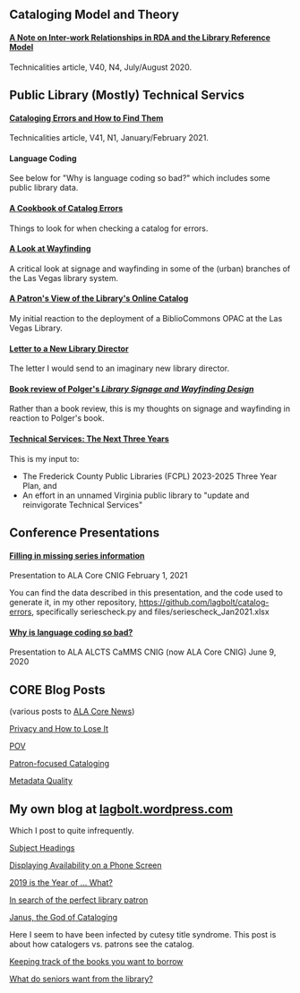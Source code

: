 ## Cataloging Model and Theory

#### [A Note on Inter-work Relationships in RDA and the Library Reference Model](https://github.com/lagbolt/library/blob/main/Technicalities%20V40%20N4%20JulyAugust2020%20Inter-work%20Relationships%20in%20RDA%20and%20the%20LRM.pdf)

Technicalities article, V40, N4, July/August 2020.

## Public Library (Mostly) Technical Servics

#### [Cataloging Errors and How to Find Them](https://github.com/lagbolt/library/blob/main/Technicalities%20V41%20N1%20JanFeb21%20Cataloging%20Errors%20and%20How%20to%20Find%20Them.pdf)

Technicalities article, V41, N1, January/February 2021.

#### Language Coding

See below for "Why is language coding so bad?" which includes some public library data.

#### [A Cookbook of Catalog Errors](https://git.io/JcksP)

Things to look for when checking a catalog for errors.

#### [A Look at Wayfinding](https://github.com/lagbolt/library/blob/main/LVCCLD-signage.md)

A critical look at signage and wayfinding in some of the (urban) branches of the Las Vegas library system.

#### [A Patron's View of the Library's Online Catalog](https://github.com/lagbolt/library/blob/main/A%20Patron's%20View%20of%20the%20Library's%20Online%20Catalog.md)

My initial reaction to the deployment of a BiblioCommons OPAC at the Las Vegas Library.

#### [Letter to a New Library Director](https://github.com/lagbolt/library/blob/main/letter.md)

The letter I would send to an imaginary new library director.

#### [Book review of Polger's *Library Signage and Wayfinding Design*](https://github.com/lagbolt/library/blob/main/Polgerbookreview.md)

Rather than a book review, this is my thoughts on signage and wayfinding in reaction to Polger's book.

#### [Technical Services:  The Next Three Years](https://github.com/lagbolt/library/blob/main/TechServices.md)

This is my input to:

   * The Frederick County Public Libraries (FCPL) 2023-2025 Three Year Plan, and
   * An effort in an unnamed Virginia public library to "update and reinvigorate Technical Services"

## Conference Presentations

#### [Filling in missing series information](https://github.com/lagbolt/library/blob/main/Filling%20in%20missing%20series%20information.pptx)

Presentation to ALA Core CNIG February 1, 2021

You can find the data described in this presentation, and the code used to generate it, in my other repository, https://github.com/lagbolt/catalog-errors, specifically seriescheck.py and files/seriescheck_Jan2021.xlsx

#### [Why is language coding so bad?](https://github.com/lagbolt/library/blob/main/Why%20is%20Language%20Coding%20So%20Bad.pptx)

Presentation to ALA ALCTS CaMMS CNIG (now ALA Core CNIG) June 9, 2020

## CORE Blog Posts

(various posts to [ALA Core News](https://alacorenews.org/))

[Privacy and How to Lose It](https://github.com/lagbolt/library/blob/main/Privacy%20and%20How%20to%20Lose%20It.docx)

[POV](https://github.com/lagbolt/library/blob/main/POV.docx)

[Patron-focused Cataloging](https://github.com/lagbolt/library/blob/main/Patron-focused%20cataloging.docx)

[Metadata Quality](https://github.com/lagbolt/library/blob/main/Metadata%20Quality.docx)

## My own blog at [lagbolt.wordpress.com](https://lagbolt.wordpress.com)

Which I post to quite infrequently.

[Subject Headings](https://lagbolt.wordpress.com/2020/08/10/subject-headings/)

[Displaying Availability on a Phone Screen](https://lagbolt.wordpress.com/2019/08/25/displaying-availability-on-a-phone-screen/)

[2019 is the Year of ... What?](https://lagbolt.wordpress.com/2019/01/23/2019-is-the-year-of-what/)

[In search of the perfect library patron](https://lagbolt.wordpress.com/2019/01/03/in-search-of-the-perfect-library-patron/)

[Janus, the God of Cataloging](https://lagbolt.wordpress.com/2018/12/16/janus-the-god-of-cataloging/)

Here I seem to have been infected by cutesy title syndrome.  This post is about how catalogers vs. patrons see the catalog.

[Keeping track of the books you want to borrow](https://lagbolt.wordpress.com/2018/11/02/keeping-track-of-the-books-you-want-to-borrow/)

[What do seniors want from the library?](https://lagbolt.wordpress.com/2018/11/01/what-do-seniors-want-from-the-library/)


